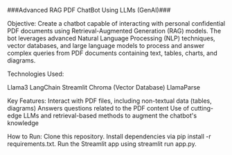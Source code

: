 ###Advanced RAG PDF ChatBot Using LLMs (GenAI)###

Objective:
Create a chatbot capable of interacting with personal confidential PDF documents using Retrieval-Augmented Generation (RAG) models. The bot leverages advanced Natural Language Processing (NLP) techniques, vector databases, and large language models to process and answer complex queries from PDF documents containing text, tables, charts, and diagrams.

Technologies Used:

Llama3
LangChain
Streamlit
Chroma (Vector Database)
LlamaParse


Key Features:
Interact with PDF files, including non-textual data (tables, diagrams)
Answers questions related to the PDF content
Use of cutting-edge LLMs and retrieval-based methods to augment the chatbot's knowledge

How to Run:
Clone this repository.
Install dependencies via pip install -r requirements.txt.
Run the Streamlit app using streamlit run app.py.
